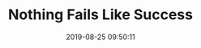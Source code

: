 ---
date: 2019-08-25 09:50:11
link:
  source: pocket
  source_url: https://getpocket.com
  text: Nothing Fails Like Success
  url: https://alistapart.com/article/nothing-fails-like-success
slug: nothing-fails-like-success
source: pocket
syndicated:
- type: twitter
  url: https://twitter.com/roytang/statuses/1165565383056793600/
title: Nothing Fails Like Success
---